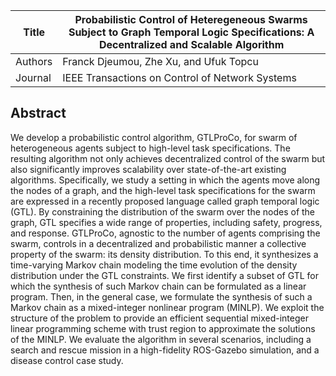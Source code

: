 | Title      | Probabilistic Control of Heteregeneous Swarms Subject to Graph Temporal Logic Specifications: A Decentralized and Scalable Algorithm                  |
|------------|----------------------------------------------------------------------------------------------|
| Authors    | Franck Djeumou, Zhe Xu, and Ufuk Topcu                                                |
| Journal |  IEEE Transactions on Control of Network Systems                                                            |

## Abstract

We develop a probabilistic control algorithm, GTLProCo, for swarm of heterogeneous agents subject to high-level task specifications. The resulting algorithm not only achieves decentralized control of the swarm but also significantly improves scalability over state-of-the-art existing algorithms. Specifically, we study a setting in which the agents move along the nodes of a graph, and the high-level task specifications for the swarm are expressed in a recently proposed language called graph temporal logic (GTL). By constraining the distribution of the swarm over the nodes of the graph, GTL specifies a wide range of properties, including safety, progress, and response. GTLProCo, agnostic to the number of agents comprising the swarm, controls in a decentralized and probabilistic manner a collective property of the swarm: its density distribution. To this end, it synthesizes a time-varying Markov chain modeling the time evolution of the density distribution under the GTL constraints. We first identify a subset of GTL for which the synthesis of such Markov chain can be formulated as a linear program. Then, in the general case, we formulate the synthesis of such a Markov chain as a mixed-integer nonlinear program (MINLP). We exploit the structure of the problem to provide an efficient sequential mixed-integer linear programming scheme with trust region to approximate the solutions of the MINLP. We evaluate the algorithm in several scenarios, including a search and rescue mission in a high-fidelity ROS-Gazebo simulation, and a disease control case study.

